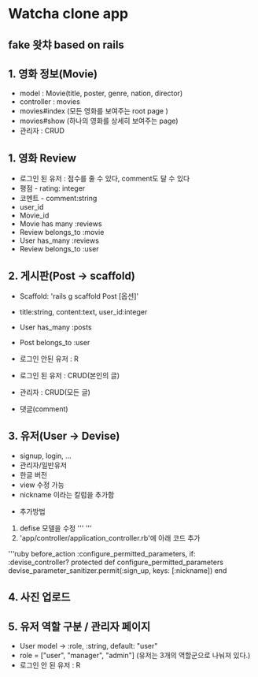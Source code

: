# Watcha clone app
fake 왓챠 based on rails
---
## 1. 영화 정보(Movie)
- model : Movie(title, poster, genre, nation, director)
- controller : movies
- movies#index (모든 영화를 보여주는 root page )
- movies#show (하나의 영화를 상세히 보여주는 page)
- 관리자 : CRUD

## 1. 영화 Review
- 로그인 된 유저 : 점수를 줄 수 있다, comment도 달 수 있다
- 평점 - rating: integer
- 코멘트 - comment:string
- user_id
- Movie_id
- Movie has many :reviews
- Review belongs_to :movie
- User has_many :reviews
- Review belongs_to :user

## 2. 게시판(Post -> scaffold)
- Scaffold: 'rails g scaffold Post [옵션]'
- title:string, content:text, user_id:integer
- User has_many :posts
- Post belongs_to :user

- 로그인 안된 유저 : R
- 로그인 된 유저 : CRUD(본인의 글)
- 관리자 : CRUD(모든 글)
- 댓글(comment)

## 3. 유저(User -> Devise)
- signup, login, ...
- 관리자/일반유저
- 한글 버전
- view 수정 가능
- nickname 이라는 칼럼을 추가함
 * 추가방법
 1. defise 모델을 수정
 '''
 '''
 2. 'app/controller/application_controller.rb'에 아래 코드 추가

 '''ruby
 before_action :configure_permitted_parameters, if: :devise_controller?
 protected
 def configure_permitted_parameters
   devise_parameter_sanitizer.permit(:sign_up, keys: [:nickname])
 end

## 4. 사진 업로드

## 5. 유저 역할 구분 / 관리자 페이지
- User model -> :role, :string, default: "user"
- role = ["user", "manager", "admin"] (유저는 3개의 역할군으로 나눠져 있다.)
- 로그인 안 된 유저 : R
